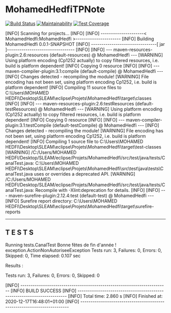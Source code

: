# MohamedHedfiTPNote
[![Build Status](https://travis-ci.com/haashone/MohamedHedfi.svg?branch=main)](https://travis-ci.com/haashone/MohamedHedfi)
[![Maintainability](https://api.codeclimate.com/v1/badges/02da07193a38eb7445e4/maintainability)](https://codeclimate.com/github/haashone/MohamedHedfi/maintainability)
[![Test Coverage](https://api.codeclimate.com/v1/badges/02da07193a38eb7445e4/test_coverage)](https://codeclimate.com/github/haashone/MohamedHedfi/test_coverage)




[INFO] Scanning for projects...
[INFO] 
[INFO] ---------------------< MohamedHedfi:MohamedHedfi >----------------------
[INFO] Building MohamedHedfi 0.0.1-SNAPSHOT
[INFO] --------------------------------[ jar ]---------------------------------
[INFO] 
[INFO] --- maven-resources-plugin:2.6:resources (default-resources) @ MohamedHedfi ---
[WARNING] Using platform encoding (Cp1252 actually) to copy filtered resources, i.e. build is platform dependent!
[INFO] Copying 0 resource
[INFO] 
[INFO] --- maven-compiler-plugin:3.1:compile (default-compile) @ MohamedHedfi ---
[INFO] Changes detected - recompiling the module!
[WARNING] File encoding has not been set, using platform encoding Cp1252, i.e. build is platform dependent!
[INFO] Compiling 11 source files to C:\Users\MOHAMED HEDFI\Desktop\SLEAM\eclipse\Projets\MohamedHedfi\target\classes
[INFO] 
[INFO] --- maven-resources-plugin:2.6:testResources (default-testResources) @ MohamedHedfi ---
[WARNING] Using platform encoding (Cp1252 actually) to copy filtered resources, i.e. build is platform dependent!
[INFO] Copying 0 resource
[INFO] 
[INFO] --- maven-compiler-plugin:3.1:testCompile (default-testCompile) @ MohamedHedfi ---
[INFO] Changes detected - recompiling the module!
[WARNING] File encoding has not been set, using platform encoding Cp1252, i.e. build is platform dependent!
[INFO] Compiling 1 source file to C:\Users\MOHAMED HEDFI\Desktop\SLEAM\eclipse\Projets\MohamedHedfi\target\test-classes
[WARNING] /C:/Users/MOHAMED HEDFI/Desktop/SLEAM/eclipse/Projets/MohamedHedfi/src/test/java/tests/CanalTest.java: C:\Users\MOHAMED HEDFI\Desktop\SLEAM\eclipse\Projets\MohamedHedfi\src\test\java\tests\CanalTest.java uses or overrides a deprecated API.
[WARNING] /C:/Users/MOHAMED HEDFI/Desktop/SLEAM/eclipse/Projets/MohamedHedfi/src/test/java/tests/CanalTest.java: Recompile with -Xlint:deprecation for details.
[INFO] 
[INFO] --- maven-surefire-plugin:2.12.4:test (default-test) @ MohamedHedfi ---
[INFO] Surefire report directory: C:\Users\MOHAMED HEDFI\Desktop\SLEAM\eclipse\Projets\MohamedHedfi\target\surefire-reports

-------------------------------------------------------
 T E S T S
-------------------------------------------------------
Running tests.CanalTest
Bonne fêtes de fin d'année !
exception.ActionNonAutoriseeException
Tests run: 3, Failures: 0, Errors: 0, Skipped: 0, Time elapsed: 0.107 sec

Results :

Tests run: 3, Failures: 0, Errors: 0, Skipped: 0

[INFO] ------------------------------------------------------------------------
[INFO] BUILD SUCCESS
[INFO] ------------------------------------------------------------------------
[INFO] Total time: 2.860 s
[INFO] Finished at: 2020-12-17T16:48:01+01:00
[INFO] ------------------------------------------------------------------------
